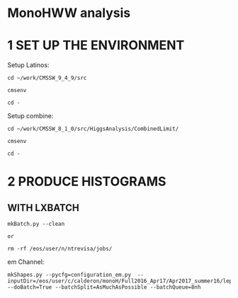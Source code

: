 MonoHWW analysis
================

# 1 SET UP THE ENVIRONMENT

Setup Latinos:

    cd ~/work/CMSSW_9_4_9/src

    cmsenv

    cd -


Setup combine:

    cd ~/work/CMSSW_8_1_0/src/HiggsAnalysis/CombinedLimit/

    cmsenv     

    cd -


# 2 PRODUCE HISTOGRAMS

WITH LXBATCH
------------

    mkBatch.py --clean
  
    or
    
    rm -rf /eos/user/n/ntrevisa/jobs/

em Channel:

    mkShapes.py --pycfg=configuration_em.py  --inputDir=/eos/user/c/calderon/monoH/Full2016_Apr17/Apr2017_summer16/lepSel__MCWeights__bSFLpTEffMulti__cleanTauMC__l2loose__hadd__l2tightOR__LepTrgFix__formulasMC__wwSel__monohSel__muccaAll_em/ --doBatch=True --batchSplit=AsMuchAsPossible --batchQueue=8nh
